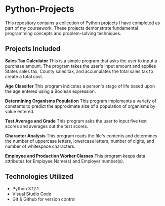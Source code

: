 # Python-Projects
This repository contains a collection of Python projects I have completed as part of my coursework. These projects demonstrate fundamental programming concepts and problem-solving techniques. 

## Projects Included

**Sales Tax Calculator**
This is a simple program that asks the user to input a purchase amount. The program takes the user's input amount and applies States sales tax, County sales tax, and accumulates the total sales tax to create a total cost. 

**Age Classifer**
This program indicates a person's stage of life based upon the age entered using a Boolean expression. 

**Determining Organisms Population**
This program implements a variety of constants to predict the approximate size of a population of organisms by value entered. 

**Test Average and Grade**
This program asks the user to input five test scores and averages out the test scores.

**Character Analysis**
This program reads the file's contents and determines the number of uppercase letters, lowercase letters, number of digits, and number of whitespace characters.

**Employee and Production Worker Classes**
This program keeps data attributes for Employee Name(s) and Employer number(s).

## Technologies Utilized
- Python 3.12.1
- Visual Studio Code
- Git & Github for version control


